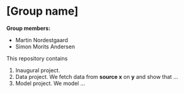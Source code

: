 # \[Group name\]

**Group members:**
- Martin Nordestgaard
- Simon Morits Andersen

This repository contains  
1. Inaugural project. 
2. Data project. We fetch data from **source x** on **y** and show that ...
3. Model project. We model ...
